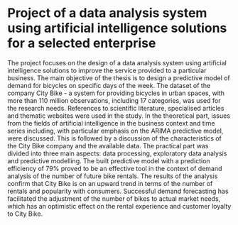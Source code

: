 # Project of a data analysis system using artificial intelligence solutions for a selected enterprise

The project focuses on the design of a data analysis system using artificial
intelligence solutions to improve the service provided to a particular business. The main
objective of the thesis is to design a predictive model of demand for bicycles on specific
days of the week. The dataset of the company City Bike - a system for providing bicycles
in urban spaces, with more than 110 million observations, including 17 categories, was
used for the research needs. References to scientific literature, specialised articles and
thematic websites were used in the study.
In the theoretical part, issues from the fields of artificial intelligence in the business 
context and time series including, with particular emphasis on the ARIMA predictive model,
were discussed. This is followed by a discussion of the characteristics of
the City Bike company and the available data. The practical part was divided into three
main aspects: data processing, exploratory data analysis and predictive modelling. The
built predictive model with a prediction efficiency of 79% proved to be an effective tool
in the context of demand analysis of the number of future bike rentals.
The results of the analysis confirm that City Bike is on an upward trend in terms
of the number of rentals and popularity with consumers. Successful demand forecasting
has facilitated the adjustment of the number of bikes to actual market needs, which has
an optimistic effect on the rental experience and customer loyalty to City Bike.
